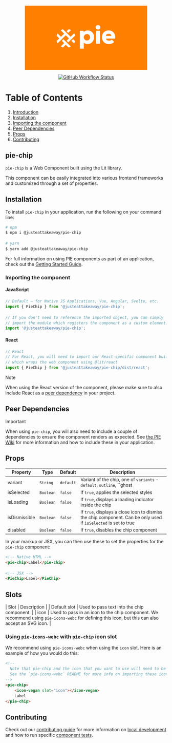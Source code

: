 <p align="center">
  <img align="center" src="../../../readme_image.png" height="200" alt="">
</p>

<p align="center">
  <a href="https://www.npmjs.com/@justeattakeaway/pie-chip">
    <img alt="GitHub Workflow Status" src="https://img.shields.io/npm/v/@justeattakeaway/pie-chip.svg">
  </a>
</p>

# Table of Contents

1. [Introduction](#pie-chip)
2. [Installation](#installation)
3. [Importing the component](#importing-the-component)
4. [Peer Dependencies](#peer-dependencies)
5. [Props](#props)
6. [Contributing](#contributing)

## pie-chip

`pie-chip` is a Web Component built using the Lit library.

This component can be easily integrated into various frontend frameworks and customized through a set of properties.


## Installation

To install `pie-chip` in your application, run the following on your command line:

```bash
# npm
$ npm i @justeattakeaway/pie-chip

# yarn
$ yarn add @justeattakeaway/pie-chip
```

For full information on using PIE components as part of an application, check out the [Getting Started Guide](https://github.com/justeattakeaway/pie/wiki/Getting-started-with-PIE-Web-Components).


### Importing the component

#### JavaScript
```js
// Default – for Native JS Applications, Vue, Angular, Svelte, etc.
import { PieChip } from '@justeattakeaway/pie-chip';

// If you don't need to reference the imported object, you can simply
// import the module which registers the component as a custom element.
import '@justeattakeaway/pie-chip';
```

#### React
```js
// React
// For React, you will need to import our React-specific component build
// which wraps the web component using ​@lit/react
import { PieChip } from '@justeattakeaway/pie-chip/dist/react';
```

> [!NOTE]
> When using the React version of the component, please make sure to also
> include React as a [peer dependency](#peer-dependencies) in your project.


## Peer Dependencies

> [!IMPORTANT]
> When using `pie-chip`, you will also need to include a couple of dependencies to ensure the component renders as expected. See [the PIE Wiki](https://github.com/justeattakeaway/pie/wiki/Getting-started-with-PIE-Web-Components#expected-dependencies) for more information and how to include these in your application.


## Props

| Property | Type | Default | Description |
|---|---|---|---|
| variant | `String` | `default` | Variant of the chip, one of `variants` - `default`, `outline`, ``ghost |
| isSelected | `Boolean` | `false` | If `true`, applies the selected styles |
| isLoading | `Boolean` | `false` | If `true`, displays a loading indicator inside the chip |
| isDismissible | `Boolean` | `false` | If `true`, displays a close icon to dismiss the chip component. Can be only used if `isSelected` is set to true |
| disabled | `Boolean` | `false` | If `true`, disables the chip component |

In your markup or JSX, you can then use these to set the properties for the `pie-chip` component:

```html
<!-- Native HTML -->
<pie-chip>Label</pie-chip>

<!-- JSX -->
<PieChip>Label</PieChip>
```

## Slots

| Slot | Description |
| Default slot | Used to pass text into the chip component. |
| icon | Used to pass in an icon to the chip component. We recommend using `pie-icons-webc` for defining this icon, but this can also accept an SVG icon. |

### Using `pie-icons-webc` with `pie-chip` icon slot

We recommend using `pie-icons-webc` when using the `icon` slot. Here is an example of how you would do this:

```html
<!--
  Note that pie-chip and the icon that you want to use will need to be imported as components into your application.
  See the `pie-icons-webc` README for more info on importing these icons.
-->
<pie-chip>
    <icon-vegan slot="icon"></icon-vegan>
    Label
</pie-chip>
```

## Contributing

Check out our [contributing guide](https://github.com/justeattakeaway/pie/wiki/Contributing-Guide) for more information on [local development](https://github.com/justeattakeaway/pie/wiki/Contributing-Guide#local-development) and how to run specific [component tests](https://github.com/justeattakeaway/pie/wiki/Contributing-Guide#testing).